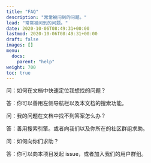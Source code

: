 ```yaml
---
title: "FAQ"
description: "常常被问到的问题。"
lead: "常常被问到的问题。"
date: 2020-10-06T08:49:31+00:00
lastmod: 2020-10-06T08:49:31+00:00
draft: false
images: []
menu:
  docs:
    parent: "help"
weight: 700
toc: true
---
```


问：如何在文档中快速定位我想找的问题？

答：你可以善用左侧导航栏以及本文档的搜索功能。

问：我的问题在文档中找不到答案怎么办？

答：善用搜索引擎。或者向我们以及你所在的社区群组求助。

问：如何向你们求助？

答：你可以向本项目发起 issue，或者加入我们的用户群组。